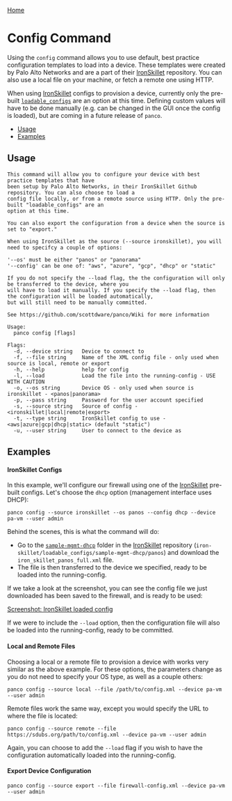 [Home](https://scottdware.github.io/panco)

# Config Command

Using the `config` command allows you to use default, best practice configuration templates to load into a device. These templates were created by Palo Alto Networks and are a part of their [IronSkillet](https://github.com/PaloAltoNetworks/iron-skillet) repository. You can also use a local file on your machine, or fetch a remote one using HTTP.

When using [IronSkillet](https://github.com/PaloAltoNetworks/iron-skillet) configs to provision a device, currently only the pre-built [`loadable_configs`](https://github.com/PaloAltoNetworks/iron-skillet/tree/panos_v8.0/loadable_configs) are an option at this time. Defining custom values will have to be done manually (e.g. can be changed in the GUI once the config is loaded), but are coming in a future release of `panco`.

* [Usage](https://scottdware.github.io/panco/config#usage)
* [Examples](https://scottdware.github.io/panco/config#examples)

## Usage

```
This command will allow you to configure your device with best practice templates that have
been setup by Palo Alto Networks, in their IronSkillet Github repository. You can also choose to load a
config file locally, or from a remote source using HTTP. Only the pre-built "loadable_configs" are an
option at this time.

You can also export the configuration from a device when the source is set to "export."

When using IronSkillet as the source (--source ironskillet), you will need to specifcy a couple of options:

'--os' must be either "panos" or "panorama"
'--config' can be one of: "aws", "azure", "gcp", "dhcp" or "static"

If you do not specify the --load flag, the the configuration will only be transferred to the device, where you
will have to load it manually. If you specify the --load flag, then the configuration will be loaded automatically,
but will still need to be manually committed.

See https://github.com/scottdware/panco/Wiki for more information

Usage:
  panco config [flags]

Flags:
  -d, --device string   Device to connect to
  -f, --file string     Name of the XML config file - only used when source is local, remote or export
  -h, --help            help for config
  -l, --load            Load the file into the running-config - USE WITH CAUTION
  -o, --os string       Device OS - only used when source is ironskillet - <panos|panorama>
  -p, --pass string     Password for the user account specified
  -s, --source string   Source of config - <ironskillet|local|remote|export>
  -t, --type string     IronSkillet config to use - <aws|azure|gcp|dhcp|static> (default "static")
  -u, --user string     User to connect to the device as
```

## Examples

#### IronSkillet Configs

In this example, we'll configure our firewall using one of the [IronSkillet](https://github.com/PaloAltoNetworks/iron-skillet) pre-built configs. Let's choose the `dhcp` option (management interface uses DHCP):

`panco config --source ironskillet --os panos --config dhcp --device pa-vm --user admin`

Behind the scenes, this is what the command will do:

* Go to the [`sample-mgmt-dhcp`](https://github.com/PaloAltoNetworks/iron-skillet/tree/panos_v8.0/loadable_configs/sample-mgmt-dhcp/panos) folder in the [IronSkillet](https://github.com/PaloAltoNetworks/iron-skillet) repository (`iron-skillet/loadable_configs/sample-mgmt-dhcp/panos`) and download the `iron_skillet_panos_full.xml` file.
* The file is then transferred to the device we specified, ready to be loaded into the running-config.

If we take a look at the screenshot, you can see the config file we just downloaded has been saved to the firewall, and is ready to be used:

[Screenshot: IronSkillet loaded config](https://github.com/scottdware/panco-examples/blob/master/provision_loaded_config.png)

If we were to include the `--load` option, then the configuration file will also be loaded into the running-config, ready to be committed.

#### Local and Remote Files

Choosing a local or a remote file to provision a device with works very similar as the above example. For these options, the parameters change as you do not need to specify your OS type, as well as a couple others:

`panco config --source local --file /path/to/config.xml --device pa-vm --user admin`

Remote files work the same way, except you would specify the URL to where the file is located:

`panco config --source remote --file https://sdubs.org/path/to/config.xml --device pa-vm --user admin`

Again, you can choose to add the `--load` flag if you wish to have the configuration automatically loaded into the running-config.

#### Export Device Configuration

`panco config --source export --file firewall-config.xml --device pa-vm --user admin`